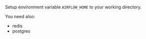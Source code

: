 Setup environment variable `AIRFLOW_HOME` to your working directory.

You need also:
* redis
* postgres
